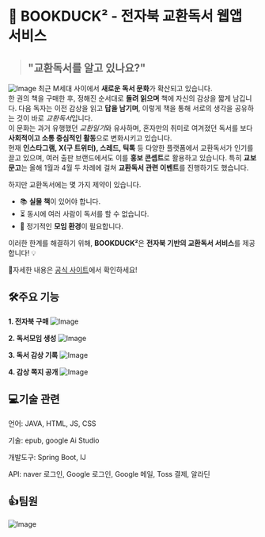 # 📖 BOOKDUCK² - 전자북 교환독서 웹앱 서비스  

>## "교환독서를 알고 있나요?"
![Image](https://github.com/user-attachments/assets/0023ba9d-0b7a-430f-ae69-00c5fb9b215f)
최근 M세대 사이에서 **새로운 독서 문화**가 확산되고 있습니다.<br>한 권의 책을 구매한 후, 정해진 순서대로 **돌려 읽으며** 책에 자신의 감상을 짧게 남깁니다. 다음 독자는 이전 감상을 읽고 **답을 남기며**, 이렇게 책을 통해 서로의 생각을 공유하는 것이 바로 *교환독서*입니다.<br>이 문화는 과거 유행했던 *교환일기*와 유사하며, 혼자만의 취미로 여겨졌던 독서를 보다 **사회적이고 소통 중심적인 활동**으로 변화시키고 있습니다.<br>현재 **인스타그램, X(구 트위터), 스레드, 틱톡** 등 다양한 플랫폼에서 교환독서가 인기를 끌고 있으며, 여러 출판 브랜드에서도 이를 **홍보 콘셉트**로 활용하고 있습니다. 특히 **교보문고**는 올해 1월과 4월 두 차례에 걸쳐 **교환독서 관련 이벤트**를 진행하기도 했습니다.  

하지만 교환독서에는 몇 가지 제약이 있습니다.  
- 📚 **실물 책**이 있어야 합니다.  
- ⏳ 동시에 여러 사람이 독서를 할 수 없습니다.  
- 🚩 정기적인 **모임 환경**이 필요합니다.  

이러한 한계를 해결하기 위해, **BOOKDUCK²**은 **전자북 기반의 교환독서 서비스**를 제공합니다! 💡

🔗자세한 내용은 [공식 사이트](#)에서 확인하세요!



## 🛠️주요 기능
**1. 전자북 구매**
![Image](https://github.com/user-attachments/assets/b2106f7e-2622-443e-8e8a-0949bc70594f)

**2. 독서모임 생성**
![Image](https://github.com/user-attachments/assets/6937aa26-a1f3-4498-8ee1-8fd2707cb7c6)

**3. 독서 감상 기록**
![Image](https://github.com/user-attachments/assets/1f218c29-be66-4a8b-8f6c-4230e55389c8)

**4. 감상 쪽지 공개**
![Image](https://github.com/user-attachments/assets/4a2a8228-5c6d-41f8-82bf-906232a7ac29)

## 💻기술 관련
언어: JAVA, HTML, JS, CSS

기술: epub, google Ai Studio

개발도구: Spring Boot, IJ

API: naver 로그인, Google 로그인, Google 메일, Toss 결제, 알라딘


## 👍팀원
![Image](https://github.com/user-attachments/assets/277b10f7-51da-4f3c-85ae-902e5c4fed6e)
